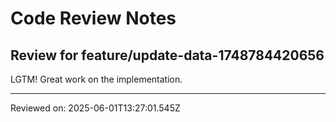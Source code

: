# Code Review Notes

## Review for feature/update-data-1748784420656

LGTM! Great work on the implementation.

---
Reviewed on: 2025-06-01T13:27:01.545Z